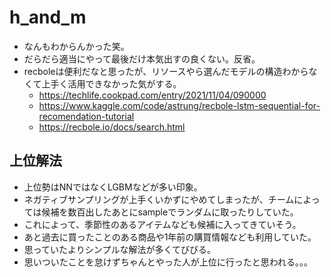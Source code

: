 # h_and_m
- なんもわからんかった笑。
- だらだら適当にやって最後だけ本気出すの良くない。反省。
- recboleは便利だなと思ったが、リソースやら選んだモデルの構造わからなくて上手く活用できなかった気がする。
    - https://techlife.cookpad.com/entry/2021/11/04/090000
    - https://www.kaggle.com/code/astrung/recbole-lstm-sequential-for-recomendation-tutorial
    - https://recbole.io/docs/search.html

## 上位解法
- 上位勢はNNではなくLGBMなどが多い印象。
- ネガティブサンプリングが上手くいかずにやめてしまったが、チームによっては候補を数百出したあとにsampleでランダムに取ったりしていた。
- これによって、季節性のあるアイテムなども候補に入ってきていそう。
- あと過去に買ったことのある商品や1年前の購買情報なども利用していた。
- 思っていたよりシンプルな解法が多くてびびる。
- 思いついたことを怠けずちゃんとやった人が上位に行ったと思われる。。。